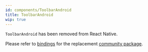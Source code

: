 ```yaml
---
id: components/ToolbarAndroid
title: ToolbarAndroid
wip: true
---
```


`ToolbarAndroid` has been removed from React Native.

Please refer to
[bindings](https://github.com/reason-react-native/toolbar-android) for the
replacement
[community package](https://github.com/react-native-community/toolbar-android).

